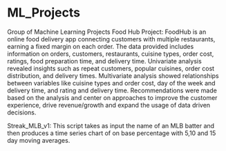 # ML_Projects
Group of Machine Learning Projects
Food Hub Project:
    FoodHub is an online food delivery app connecting customers with multiple restaurants, earning a fixed margin on each order.
    The data provided includes information on orders, customers, restaurants, cuisine types, order cost, ratings, food preparation time, and delivery time.
    Univariate analysis revealed insights such as repeat customers, popular cuisines, order cost distribution, and delivery times.
    Multivariate analysis showed relationships between variables like cuisine types and order cost, day of the week and delivery time, and rating and delivery time.
    Recommendations were made based on the analysis and center on approaches to improve the customer experience, drive revenue/growth and expand the usage of data driven decisions.  

Streak_MLB_v1:
    This script takes as input the name of an MLB batter and then produces a time series chart of on base percentage with 5,10 and 15 day moving averages.
